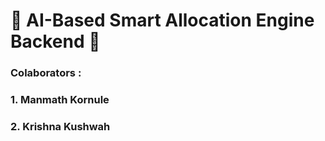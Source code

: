 # 🌟 AI-Based Smart Allocation Engine Backend 🌟
### Colaborators :
### 1. Manmath Kornule 
### 2. Krishna Kushwah
